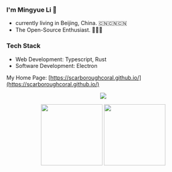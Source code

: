 ### I'm Mingyue Li 🥇

* currently living in Beijing, China. 🇨🇳🇨🇳🇨🇳
* The Open-Source Enthusiast. 🚀🚀🚀

### Tech Stack

- Web Development: Typescript, Rust
- Software Development: Electron

My Home Page: [https://scarboroughcoral.github.io/](https://scarboroughcoral.github.io/)



<p align="center">
<img src="https://www.codewars.com/users/Scarborough_Coral/badges/large"/>
</p>
<p align="center">
  <img height="160" src="https://github-readme-stats.vercel.app/api/top-langs/?username=ScarboroughCoral&theme=prussian&hide=html,css,dockerfile,shell,ejs,stylus,javascript&count_private=true&show_icons=true&hide_border=true&layout=compact"/>
  <img height="160" src="https://github-readme-stats.vercel.app/api?username=ScarboroughCoral&count_private=true&show_icons=true&theme=prussian&include_all_commits=true&hide_border=true"/>
</p>
